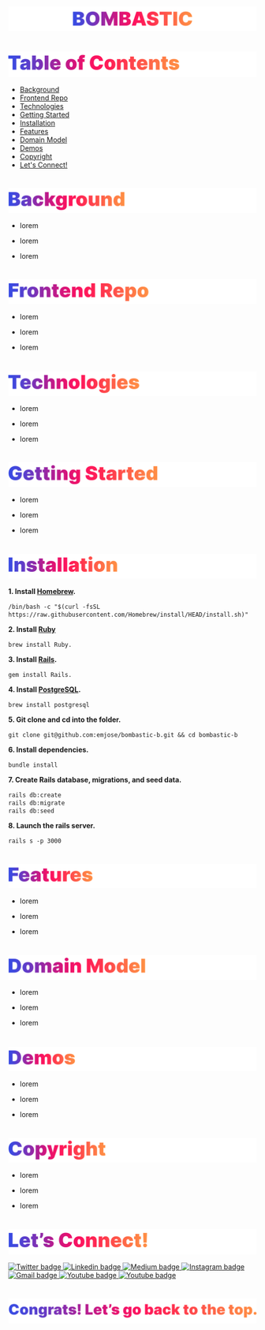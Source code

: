 <p id="bombastic"><p>

<!-- ![Bombastic](headers/inter-center-bombastic.png)  -->

<a href=#table-of-contents>![Bombastic](Assets/inter-bombastic.png)</a>

#

<p id="table-of-contents"><p>

<a href=#table-of-contents>![Table of Contents](Assets/inter-toc.png)</a>

-   [Background](#background)
-   [Frontend Repo](#frontend-repo)
-   [Technologies](#technologies)
-   [Getting Started](#getting-started)
-   [Installation](#installation)
-   [Features](#features)
-   [Domain Model](#domain-model)
-   [Demos](#demos)
-   [Copyright](#copyright)
-   [Let's Connect!](#lets-connect)

#

<p id="background"><p>

<a href=#background>![Background](Assets/inter-background.png)</a>

-   lorem

-   lorem

-   lorem

#

<p id="frontend-repo"><p>

<a href=#frontend-repo>![Frontend Repo](Assets/inter-frontend-repo.png)</a>

-   lorem

-   lorem

-   lorem

#

<p id="technologies"><p>

<a href=#technologies>![Technologies](Assets/inter-technologies.png)</a>

-   lorem

-   lorem

-   lorem

#

<p id="getting-started"><p>

<a href=#getting-started>![Getting Started](Assets/inter-getting-started.png)</a>

-   lorem

-   lorem

-   lorem

#

<p id="installation"><p>

<a href=#installation>![Installation](Assets/inter-installation.png)</a>

**1. Install [Homebrew](https://brew.sh/).**

```
/bin/bash -c "$(curl -fsSL https://raw.githubusercontent.com/Homebrew/install/HEAD/install.sh)"
```

**2. Install [Ruby](https://www.ruby-lang.org/en/)**

```
brew install Ruby.
```

**3. Install [Rails](https://rubyonrails.org/).**

```
gem install Rails.
```

**4. Install [PostgreSQL](https://www.postgresql.org/).**

```
brew install postgresql
```

**5. Git clone and cd into the folder.**

```
git clone git@github.com:emjose/bombastic-b.git && cd bombastic-b
```

**6. Install dependencies.**

```
bundle install
```

**7. Create Rails database, migrations, and seed data.**

```
rails db:create
rails db:migrate
rails db:seed
```

**8. Launch the rails server.**

```
rails s -p 3000
```

#

<p id="features"><p>

<a href=#features>![Features](Assets/inter-features.png)</a>

-   lorem

-   lorem

-   lorem

#

<p id="domain-model"><p>

<a href=#domain-model>![Domain Model](Assets/inter-domain-model.png)</a>

-   lorem

-   lorem

-   lorem

#

<p id="demos"><p>

<a href=#demos>![Demos](Assets/inter-demos.png)</a>

-   lorem

-   lorem

-   lorem

#

<p id="copyright"><p>

<a href=#copyright>![Copyright](Assets/inter-copyright.png)</a>

-   lorem

-   lorem

-   lorem

#

<p id="lets-connect"><p>

<a href=#lets-connect>![Let's Connect](Assets/inter-lets-connect.png)</a>

<p><a href="https://twitter.com/Emmanuel_Labor"><img src="https://img.shields.io/badge/twitter-%231DA1F2.svg?&style=for-the-badge&logo=twitter&logoColor=white" height=30 width=90 alt="Twitter badge"> <a href="https://www.linkedin.com/in/emmanuelpjose/"><img src="https://img.shields.io/badge/linkedin-%230064e7.svg?&style=for-the-badge&logo=linkedin&logoColor=white" height=30 width=90 alt="Linkedin badge"> <a href="https://emmanueljose.medium.com/"><img src="https://img.shields.io/badge/medium-%238700f5.svg?&style=for-the-badge&logo=medium&logoColor=white" height=30 width=90 alt="Medium badge"> <a href="https://www.instagram.com/emmanuel_jose/"><img src="https://img.shields.io/badge/instagram-%23ff0077.svg?&style=for-the-badge&logo=instagram&logoColor=white" height=30 width=90 alt="Instagram badge"> <a href="mailto:emjose@gmail.com"><img src="https://img.shields.io/badge/gmail-%23fd1745.svg?&style=for-the-badge&logo=gmail&logoColor=white" height=30 width=90 alt="Gmail badge"> <a href="https://www.youtube.com/channel/UCQdqFg-_J83jn9xJRd1W3tQ/videos"><img src="https://img.shields.io/badge/youtube-%23FF0000.svg?&style=for-the-badge&logo=youtube&logoColor=white" height=30 width=90 alt="Youtube badge"> <a href="https://github.com/emjose"><img src="https://img.shields.io/badge/github-%23ff8e44.svg?&style=for-the-badge&logo=github&logoColor=white" height=30 width=90 alt="Youtube badge"></p>

#

<a href=#bombastic>![Back to Top](Assets/inter-congrats.png)</a>

<!-- # README

This README would normally document whatever steps are necessary to get the
application up and running.

Things you may want to cover:

* Ruby version

* System dependencies

* Configuration

* Database creation

* Database initialization

* How to run the test suite

* Services (job queues, cache servers, search engines, etc.)

* Deployment instructions

* ... -->
